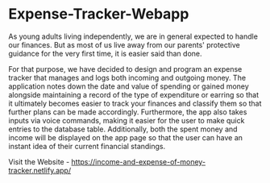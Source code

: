 # Expense-Tracker-Webapp

As young adults living independently, we are in general expected to handle our finances. But as most of us live away from our parents' protective guidance for the very first time, it is easier said than done. 

For that purpose, we have decided to design and program an expense tracker that manages and logs both incoming and outgoing money. The application notes down the date and value of spending or gained money alongside maintaining a record of the type of expenditure or earring so that it ultimately becomes easier to track your finances and classify them so that further plans can be made accordingly. Furthermore, the app also takes inputs via voice commands, making it easier for the user to make quick entries to the database table. 
Additionally, both the spent money and income will be displayed on the app page so that the user can have an instant idea of their current financial standings.



Visit the Website - https://income-and-expense-of-money-tracker.netlify.app/
